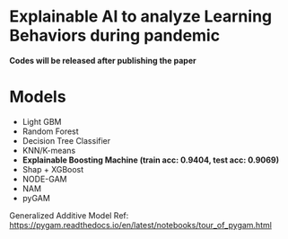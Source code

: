 # Explainable AI to analyze Learning Behaviors during pandemic

**Codes will be released after publishing the paper**

# Models

- Light GBM
- Random Forest
- Decision Tree Classifier
- KNN/K-means
- **Explainable Boosting Machine (train acc: 0.9404, test acc: 0.9069)**
- Shap + XGBoost
- NODE-GAM
- NAM
- pyGAM

Generalized Additive Model Ref:
https://pygam.readthedocs.io/en/latest/notebooks/tour_of_pygam.html
